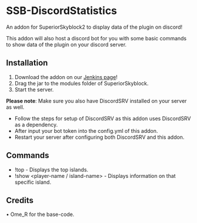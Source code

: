 # SSB-DiscordStatistics
An addon for SuperiorSkyblock2 to display data of the plugin on discord!

This addon will also host a discord bot for you with some basic commands to show data of the plugin on your discord server.

## Installation

1. Download the addon on our [Jenkins page](https://hub.bg-software.com/job/SuperiorSkyblock%20Addons/job/DiscordStatistics/)!
2. Drag the jar to the modules folder of SuperiorSkyblock.
3. Start the server.

**Please note**: Make sure you also have DiscordSRV installed on your server as well.

- Follow the steps for setup of DiscordSRV as this addon uses DiscordSRV as a dependency.
- After input your bot token into the config.yml of this addon.
- Restart your server after configuring both DiscordSRV and this addon.

## Commands
- !top - Displays the top islands.
- !show <player-name / island-name> - Displays information on that specific island.

## Credits

• Ome_R for the base-code.
